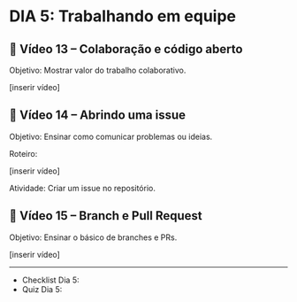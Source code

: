 # DIA 5: Trabalhando em equipe

## 🎥 Vídeo 13 – Colaboração e código aberto

Objetivo: Mostrar valor do trabalho colaborativo.

[inserir vídeo]

## 🎥 Vídeo 14 – Abrindo uma issue

Objetivo: Ensinar como comunicar problemas ou ideias.

Roteiro:

[inserir vídeo]

Atividade: Criar um issue no repositório.

## 🎥 Vídeo 15 – Branch e Pull Request

Objetivo: Ensinar o básico de branches e PRs.

[inserir vídeo]

__________
 - Checklist Dia 5:
 - Quiz Dia 5: